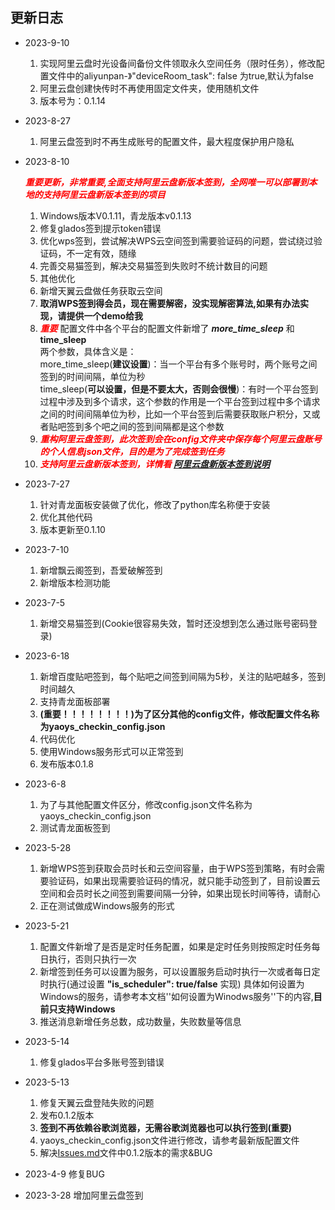 ## 更新日志
- 2023-9-10
  1. 实现阿里云盘时光设备间备份文件领取永久空间任务（限时任务），修改配置文件中的aliyunpan-》"deviceRoom_task": false 为true,默认为false
  2. 阿里云盘创建快传时不再使用固定文件夹，使用随机文件
  3. 版本号为：0.1.14
- 2023-8-27
   1. 阿里云盘签到时不再生成账号的配置文件，最大程度保护用户隐私
- 2023-8-10

  <font color='red'>***重要更新，非常重要,全面支持阿里云盘新版本签到，全网唯一可以部署到本地的支持阿里云盘新版本签到的项目***</font>
    1. Windows版本V0.1.11，青龙版本v0.1.13
    2. 修复glados签到提示token错误
    3. 优化wps签到，尝试解决WPS云空间签到需要验证码的问题，尝试绕过验证码，不一定有效，随缘
    4. 完善交易猫签到，解决交易猫签到失败时不统计数目的问题
    5. 其他优化
    6. 新增天翼云盘做任务获取云空间
    7. **取消WPS签到得会员，现在需要解密，没实现解密算法,如果有办法实现，请提供一个demo给我**
    8. <font color='red'>***重要***</font> 配置文件中各个平台的配置文件新增了 ***more_time_sleep*** 和 **time_sleep**
       </br>两个参数，具体含义是：
       </br>more_time_sleep(**建议设置**)：当一个平台有多个账号时，两个账号之间签到的时间间隔，单位为秒
       </br>time_sleep(**可以设置，但是不要太大，否则会很慢**)：有时一个平台签到过程中涉及到多个请求，这个参数的作用是一个平台签到过程中多个请求之间的时间间隔单位为秒，比如一个平台签到后需要获取账户积分，又或者贴吧签到多个吧之间的签到间隔都是这个参数
    9. <font color='#FF000'>***重构阿里云盘签到，此次签到会在config文件夹中保存每个阿里云盘账号的个人信息json文件，目的是为了完成签到任务***</font>
    10. <font color='#FF000'>***支持阿里云盘新版本签到，详情看 [阿里云盘新版本签到说明](阿里云盘新版本签到说明.md)***</font>

- 2023-7-27
    1. 针对青龙面板安装做了优化，修改了python库名称便于安装
    2. 优化其他代码
    3. 版本更新至0.1.10
- 2023-7-10
    1. 新增飘云阁签到，吾爱破解签到
    2. 新增版本检测功能
- 2023-7-5
    1. 新增交易猫签到(Cookie很容易失效，暂时还没想到怎么通过账号密码登录)
- 2023-6-18
    1. 新增百度贴吧签到，每个贴吧之间签到间隔为5秒，关注的贴吧越多，签到时间越久
    2. 支持青龙面板部署
    3. **(重要！！！！！！！！)为了区分其他的config文件，修改配置文件名称为yaoys_checkin_config.json**
    4. 代码优化
    5. 使用Windows服务形式可以正常签到
    6. 发布版本0.1.8

- 2023-6-8

    1. 为了与其他配置文件区分，修改config.json文件名称为yaoys_checkin_config.json
    2. 测试青龙面板签到

- 2023-5-28
    1. 新增WPS签到获取会员时长和云空间容量，由于WPS签到策略，有时会需要验证码，如果出现需要验证码的情况，就只能手动签到了，目前设置云空间和会员时长之间签到需要间隔一分钟，如果出现长时间等待，请耐心
    2. 正在测试做成Windows服务的形式
- 2023-5-21
    1. 配置文件新增了是否是定时任务配置，如果是定时任务则按照定时任务每日执行，否则只执行一次
    2. 新增签到任务可以设置为服务，可以设置服务启动时执行一次或者每日定时执行(通过设置 **"is_scheduler": true/false**
       实现)
       具体如何设置为Windows的服务，请参考本文档''如何设置为Winodws服务''下的内容,**目前只支持Windows**
    3. 推送消息新增任务总数，成功数量，失败数量等信息

- 2023-5-14
    1. 修复glados平台多账号签到错误
- 2023-5-13
    1. 修复天翼云盘登陆失败的问题
    2. 发布0.1.2版本
    3. **签到不再依赖谷歌浏览器，无需谷歌浏览器也可以执行签到(重要)**
    4. yaoys_checkin_config.json文件进行修改，请参考最新版配置文件
    5. 解决[Issues.md](../说明文件/Issues.md)文件中0.1.2版本的需求&BUG
- 2023-4-9 修复BUG
- 2023-3-28 增加阿里云盘签到